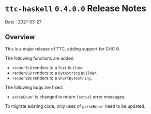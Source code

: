 # `ttc-haskell` `0.4.0.0` Release Notes

Date
: 2021-03-27

## Overview

This is a major release of TTC, adding support for GHC 9.

The following functions are added:

* `renderTLB` renders to a `Text` `Builder`.
* `renderBSB` renders to a `ByteString` `Builder`.
* `renderSBS` renders to a `ShortByteString`.

The following bugs are fixed:

* `parseEnum'` is changed to return `Textual` error messages.

To migrate existing code, only uses of `parseEnum'` need to be updated.
